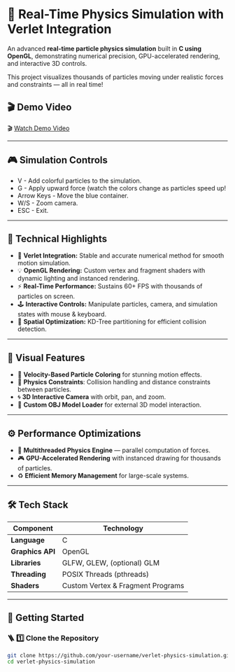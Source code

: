 # 🎯 Real-Time Physics Simulation with Verlet Integration

An advanced **real-time particle physics simulation** built in **C using OpenGL**, demonstrating numerical precision, GPU-accelerated rendering, and interactive 3D controls.  

This project visualizes thousands of particles moving under realistic forces and constraints — all in real time!

## 🎬 Demo Video

🎬 [Watch Demo Video](https://github.com/abhayrana-renex/verlet/blob/main/480.mov)

---

## 🎮 Simulation Controls

-  V - Add colorful particles to the simulation.
-  G - Apply upward force (watch the colors change as particles speed up!
-  Arrow Keys - Move the blue container.
-  W/S - Zoom camera.
-  ESC - Exit.

---

## 🔬 Technical Highlights

- 🧮 **Verlet Integration:** Stable and accurate numerical method for smooth motion simulation.  
- 💡 **OpenGL Rendering:** Custom vertex and fragment shaders with dynamic lighting and instanced rendering.  
- ⚡ **Real-Time Performance:** Sustains 60+ FPS with thousands of particles on screen.  
- 🕹️ **Interactive Controls:** Manipulate particles, camera, and simulation states with mouse & keyboard.  
- 🧱 **Spatial Optimization:** KD-Tree partitioning for efficient collision detection.  

---

## 🎨 Visual Features

- 🌈 **Velocity-Based Particle Coloring** for stunning motion effects.  
- 🔗 **Physics Constraints**: Collision handling and distance constraints between particles.  
- 🌀 **3D Interactive Camera** with orbit, pan, and zoom.  
- 🧩 **Custom OBJ Model Loader** for external 3D model interaction.  

---

## ⚙️ Performance Optimizations

- 🧵 **Multithreaded Physics Engine** — parallel computation of forces.  
- 🎮 **GPU-Accelerated Rendering** with instanced drawing for thousands of particles.  
- ♻️ **Efficient Memory Management** for large-scale systems.  

---

## 🛠️ Tech Stack

| Component | Technology |
|------------|-------------|
| **Language** | C |
| **Graphics API** | OpenGL |
| **Libraries** | GLFW, GLEW, (optional) GLM |
| **Threading** | POSIX Threads (pthreads) |
| **Shaders** | Custom Vertex & Fragment Programs |

---

## 🧭 Getting Started

### 🪜 1️⃣ Clone the Repository
```bash
git clone https://github.com/your-username/verlet-physics-simulation.git
cd verlet-physics-simulation
